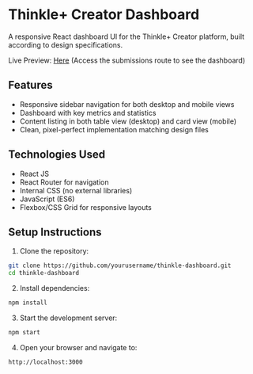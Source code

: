 # Thinkle+ Creator Dashboard

A responsive React dashboard UI for the Thinkle+ Creator platform, built according to design specifications.

Live Preview: [Here](https://thinkle-dashboard.vercel.app/) (Access the submissions route to see the dashboard)

## Features

- Responsive sidebar navigation for both desktop and mobile views
- Dashboard with key metrics and statistics
- Content listing in both table view (desktop) and card view (mobile)
- Clean, pixel-perfect implementation matching design files

## Technologies Used

- React JS
- React Router for navigation
- Internal CSS (no external libraries)
- JavaScript (ES6)
- Flexbox/CSS Grid for responsive layouts

## Setup Instructions

1. Clone the repository:
```bash
git clone https://github.com/yourusername/thinkle-dashboard.git
cd thinkle-dashboard
```

2. Install dependencies:
```bash
npm install
```

3. Start the development server:
```bash
npm start
```

4. Open your browser and navigate to:
```
http://localhost:3000
```
